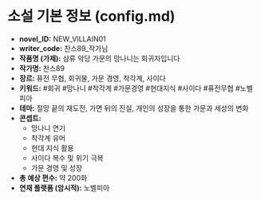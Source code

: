 # 소설 기본 정보 (config.md)

*   **novel_ID:** NEW_VILLAIN01
*   **writer_code:** 찬스89_작가님
*   **작품명 (가제):** 삼류 악당 가문의 망나니는 회귀자입니다
*   **작가명:** 찬스89
*   **장르:** 퓨전 무협, 회귀물, 가문 경영, 착각계, 사이다
*   **키워드:** #회귀 #망나니 #착각계 #가문경영 #현대지식 #사이다 #퓨전무협 #노벨피아
*   **테마:** 절망 끝의 재도전, 가면 뒤의 진실, 개인의 성장을 통한 가문과 세상의 변화
*   **콘셉트:**
    *   망나니 연기
    *   착각계 유머
    *   현대 지식 활용
    *   사이다 복수 및 위기 극복
    *   가문 경영 및 성장
*   **총 예상 편수:** 약 200화
*   **연재 플랫폼 (암시적):** 노벨피아